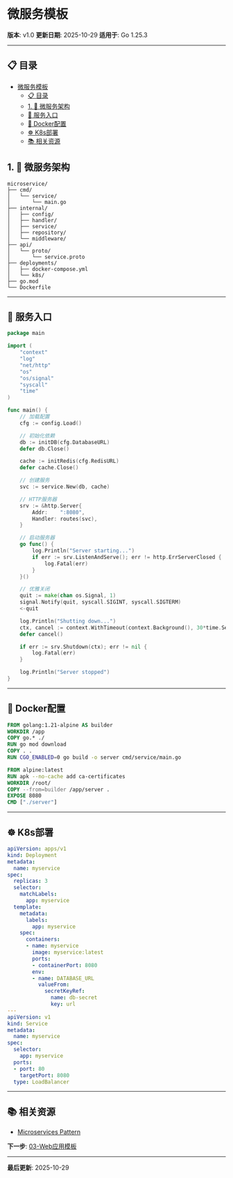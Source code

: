 # 微服务模板

**版本**: v1.0
**更新日期**: 2025-10-29
**适用于**: Go 1.25.3

---

## 📋 目录

- [微服务模板](#微服务模板)
  - [📋 目录](#-目录)
  - [1. 📖 微服务架构](#1--微服务架构)
  - [🎯 服务入口](#-服务入口)
  - [🐳 Docker配置](#-docker配置)
  - [☸️ K8s部署](#️-k8s部署)
  - [📚 相关资源](#-相关资源)

## 1. 📖 微服务架构

```
microservice/
├── cmd/
│   └── service/
│       └── main.go
├── internal/
│   ├── config/
│   ├── handler/
│   ├── service/
│   ├── repository/
│   └── middleware/
├── api/
│   └── proto/
│       └── service.proto
├── deployments/
│   ├── docker-compose.yml
│   └── k8s/
├── go.mod
└── Dockerfile
```

---

## 🎯 服务入口

```go
package main

import (
    "context"
    "log"
    "net/http"
    "os"
    "os/signal"
    "syscall"
    "time"
)

func main() {
    // 加载配置
    cfg := config.Load()

    // 初始化依赖
    db := initDB(cfg.DatabaseURL)
    defer db.Close()

    cache := initRedis(cfg.RedisURL)
    defer cache.Close()

    // 创建服务
    svc := service.New(db, cache)

    // HTTP服务器
    srv := &http.Server{
        Addr:    ":8080",
        Handler: routes(svc),
    }

    // 启动服务器
    go func() {
        log.Println("Server starting...")
        if err := srv.ListenAndServe(); err != http.ErrServerClosed {
            log.Fatal(err)
        }
    }()

    // 优雅关闭
    quit := make(chan os.Signal, 1)
    signal.Notify(quit, syscall.SIGINT, syscall.SIGTERM)
    <-quit

    log.Println("Shutting down...")
    ctx, cancel := context.WithTimeout(context.Background(), 30*time.Second)
    defer cancel()

    if err := srv.Shutdown(ctx); err != nil {
        log.Fatal(err)
    }

    log.Println("Server stopped")
}
```

---

## 🐳 Docker配置

```dockerfile
FROM golang:1.21-alpine AS builder
WORKDIR /app
COPY go.* ./
RUN go mod download
COPY . .
RUN CGO_ENABLED=0 go build -o server cmd/service/main.go

FROM alpine:latest
RUN apk --no-cache add ca-certificates
WORKDIR /root/
COPY --from=builder /app/server .
EXPOSE 8080
CMD ["./server"]
```

---

## ☸️ K8s部署

```yaml
apiVersion: apps/v1
kind: Deployment
metadata:
  name: myservice
spec:
  replicas: 3
  selector:
    matchLabels:
      app: myservice
  template:
    metadata:
      labels:
        app: myservice
    spec:
      containers:
      - name: myservice
        image: myservice:latest
        ports:
        - containerPort: 8080
        env:
        - name: DATABASE_URL
          valueFrom:
            secretKeyRef:
              name: db-secret
              key: url
---
apiVersion: v1
kind: Service
metadata:
  name: myservice
spec:
  selector:
    app: myservice
  ports:
  - port: 80
    targetPort: 8080
  type: LoadBalancer
```

---

## 📚 相关资源

- [Microservices Pattern](https://microservices.io/)

**下一步**: [03-Web应用模板](./03-Web应用模板.md)

---

**最后更新**: 2025-10-29
